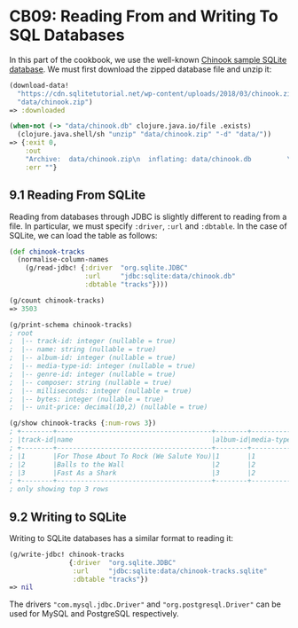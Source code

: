 # CB09: Reading From and Writing To SQL Databases

In this part of the cookbook, we use the well-known [Chinook sample SQLite database](https://www.sqlitetutorial.net/sqlite-sample-database/). We must first download the zipped database file and unzip it:

```clojure
(download-data!
  "https://cdn.sqlitetutorial.net/wp-content/uploads/2018/03/chinook.zip"
  "data/chinook.zip")
=> :downloaded

(when-not (-> "data/chinook.db" clojure.java.io/file .exists)
  (clojure.java.shell/sh "unzip" "data/chinook.zip" "-d" "data/"))
=> {:exit 0,
    :out
    "Archive:  data/chinook.zip\n  inflating: data/chinook.db         \n",
    :err ""}
```

## 9.1 Reading From SQLite

Reading from databases through JDBC is slightly different to reading from a file. In particular, we must specify `:driver`, `:url` and `:dbtable`. In the case of SQLite, we can load the table as follows:

```clojure
(def chinook-tracks
  (normalise-column-names
    (g/read-jdbc! {:driver  "org.sqlite.JDBC"
                   :url     "jdbc:sqlite:data/chinook.db"
                   :dbtable "tracks"})))

(g/count chinook-tracks)
=> 3503

(g/print-schema chinook-tracks)
; root
;  |-- track-id: integer (nullable = true)
;  |-- name: string (nullable = true)
;  |-- album-id: integer (nullable = true)
;  |-- media-type-id: integer (nullable = true)
;  |-- genre-id: integer (nullable = true)
;  |-- composer: string (nullable = true)
;  |-- milliseconds: integer (nullable = true)
;  |-- bytes: integer (nullable = true)
;  |-- unit-price: decimal(10,2) (nullable = true)

(g/show chinook-tracks {:num-rows 3})
; +--------+---------------------------------------+--------+-------------+--------+---------------------------------------------------+------------+--------+----------+
; |track-id|name                                   |album-id|media-type-id|genre-id|composer                                           |milliseconds|bytes   |unit-price|
; +--------+---------------------------------------+--------+-------------+--------+---------------------------------------------------+------------+--------+----------+
; |1       |For Those About To Rock (We Salute You)|1       |1            |1       |Angus Young, Malcolm Young, Brian Johnson          |343719      |11170334|0.99      |
; |2       |Balls to the Wall                      |2       |2            |1       |null                                               |342562      |5510424 |0.99      |
; |3       |Fast As a Shark                        |3       |2            |1       |F. Baltes, S. Kaufman, U. Dirkscneider & W. Hoffman|230619      |3990994 |0.99      |
; +--------+---------------------------------------+--------+-------------+--------+---------------------------------------------------+------------+--------+----------+
; only showing top 3 rows
```

## 9.2 Writing to SQLite

Writing to SQLite databases has a similar format to reading it:

```clojure
(g/write-jdbc! chinook-tracks
               {:driver  "org.sqlite.JDBC"
                :url     "jdbc:sqlite:data/chinook-tracks.sqlite"
                :dbtable "tracks"})
=> nil
```

The drivers `"com.mysql.jdbc.Driver"` and `"org.postgresql.Driver"` can be used for MySQL and PostgreSQL respectively.
